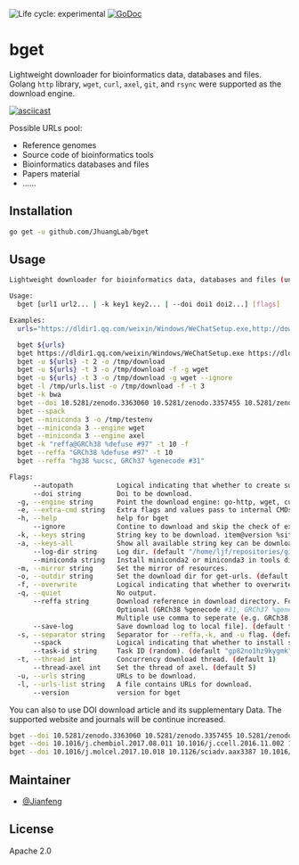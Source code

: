 <img src="https://img.shields.io/badge/lifecycle-experimental-orange.svg" alt="Life cycle: experimental"> [![GoDoc](https://godoc.org/github.com/JhuangLab/bget?status.svg)](https://godoc.org/github.com/JhuangLab/bget)

# bget

Lightweight downloader for bioinformatics data, databases and files. Golang `http` library, `wget`, `curl`, `axel`, `git`, and `rsync` were supported as the download engine.

[![asciicast](https://asciinema.org/a/262357.svg)](https://asciinema.org/a/262357)

Possible URLs pool:

- Reference genomes
- Source code of bioinformatics tools
- Bioinformatics databases and files
- Papers material
- ......

## Installation

```bash
go get -u github.com/JhuangLab/bget
```

## Usage

```bash
Lightweight downloader for bioinformatics data, databases and files (under development). It will provides a simple and parallelized method to access various bioinformatics resoures. More see here https://github.com/JhuangLab/bget.

Usage:
  bget [url1 url2... | -k key1 key2... | --doi doi1 doi2...] [flags]

Examples:
  urls="https://dldir1.qq.com/weixin/Windows/WeChatSetup.exe,http://download.oray.com/pgy/windows/PgyVPN_4.1.0.21693.exe,https://dldir1.qq.com/qqfile/qq/PCQQ9.1.6/25786/QQ9.1.6.25786.exe" && echo $urls | tr "," "\n"> /tmp/urls.list

  bget ${urls}
  bget https://dldir1.qq.com/weixin/Windows/WeChatSetup.exe https://dldir1.qq.com/qqfile/qq/PCQQ9.1.6/25786/QQ9.1.6.25786.exe
  bget -u ${urls} -t 2 -o /tmp/download
  bget -u ${urls} -t 3 -o /tmp/download -f -g wget
  bget -u ${urls} -t 3 -o /tmp/download -g wget --ignore
  bget -l /tmp/urls.list -o /tmp/download -f -t 3
  bget -k bwa
  bget --doi 10.5281/zenodo.3363060 10.5281/zenodo.3357455 10.5281/zenodo.3351812 -t 3
  bget --spack
  bget --miniconda 3 -o /tmp/testenv
  bget --miniconda 3 --engine wget
  bget --miniconda 3 --engine axel
  bget -k "reffa@GRCh38 %defuse #97" -t 10 -f
  bget --reffa "GRCh38 %defuse #97" -t 10
  bget --reffa "hg38 %ucsc, GRCh37 %genecode #31"

Flags:
      --autopath           Logical indicating that whether to create subdir in download dir (for --reffa): e.g. reffa/{{site}}/{{version}} (default true)
      --doi string         Doi to be download.
  -g, --engine string      Point the download engine: go-http, wget, curl, axel, git, and rsync. (default "go-http")
  -e, --extra-cmd string   Extra flags and values pass to internal CMDs
  -h, --help               help for bget
      --ignore             Contine to download and skip the check of existed files.
  -k, --keys string        String key to be download. item@version %site #releaseVersion, e.g. bwa, GRCh38 %defuse #97
  -a, --keys-all           Show all available string key can be download.
      --log-dir string     Log dir. (default "/home/ljf/repositories/github/JhuangLab/bget/_log")
      --miniconda string   Install miniconda2 or miniconda3 in tools directory. Optional (2 or 3).
  -m, --mirror string      Set the mirror of resources.
  -o, --outdir string      Set the download dir for get-urls. (default "/home/ljf/repositories/github/JhuangLab/bget/_download")
  -f, --overwrite          Logical indicating that whether to overwrite existing files.
  -q, --quiet              No output.
      --reffa string       Download reference in download directory. Format is genomeVersion %site #releaseVersion.
                           Optional (GRCh38 %genecode #31, GRCh37 %genecode #31, hg38 %ucsc, hg19 %ucsc, GRCh38 %ensemble #97, GRCh38 %defuse #97).
                           Multiple use comma to seperate (e.g. GRCh38 %genecode #31,GRCh37 %genecode #31, %fusioncatcher #95).
      --save-log           Save download log to local file]. (default true)
  -s, --separator string   Separator for --reffa,-k, and -u flag. (default ",")
      --spack              Logical indicating that whether to install spack in tools directory.
      --task-id string     Task ID (random). (default "gp82no1hz9kygmk")
  -t, --thread int         Concurrency download thread. (default 1)
      --thread-axel int    Set the thread of axel. (default 5)
  -u, --urls string        URLs to be download.
  -l, --urls-list string   A file contains URLs for download.
      --version            version for bget
```

You can also to use DOI download article and its supplementary Data. The supported website and journals will be continue increased.

```bash
bget --doi 10.5281/zenodo.3363060 10.5281/zenodo.3357455 10.5281/zenodo.3351812 -t 3
bget --doi 10.1016/j.chembiol.2017.08.011 10.1016/j.ccell.2016.11.002 10.1016/j.cell.2017.07.016 -t 2
bget --doi 10.1016/j.molcel.2017.10.018 10.1126/sciadv.aax3387 10.1016/j.neuron.2017.09.008 -t 2
```

## Maintainer

- [@Jianfeng](https://github.com/Miachol)

## License

Apache 2.0
